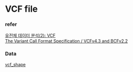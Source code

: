 # VCF file

### refer
[유전체 데이터 분석(2): VCF](https://medium.com/humanscape-tech/%EC%9C%A0%EC%A0%84%EC%B2%B4-%EB%8D%B0%EC%9D%B4%ED%84%B0-%EB%B6%84%EC%84%9D-2-vcf-3c6fe67b4b61)  
[The Variant Call Format Specification / VCFv4.3 and BCFv2.2](https://github.com/samtools/hts-specs/blob/master/VCFv4.3.pdf)

### Data
[vcf_shape](/vcf_shape.md)